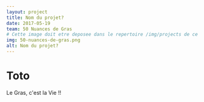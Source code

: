 ```yaml
---
layout: project
title: Nom du projet?
date: 2017-05-19
team: 50 Nuances de Gras
# Cette image doit etre deposee dans le repertoire /img/projects de ce site.
img: 50-nuances-de-gras.png
alt: Nom du projet?
---
```


# Toto
Le Gras, c'est la Vie !!
